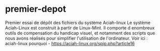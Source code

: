 # premier-depot
Premier essai de dépôt des fichiers du système Aciah-linux
Le système Aciah-Linux est construit à partir de Linux-Mint. Il comporte d enombreux outils de compensation du handicap visuel, et notamment des scripts que nous avons réalisés pour simplifier l'utilisation de l'ordinateur.
Voir ici : aciah-linux pourquoi - https://aciah-linux.org/spip.php?article16
